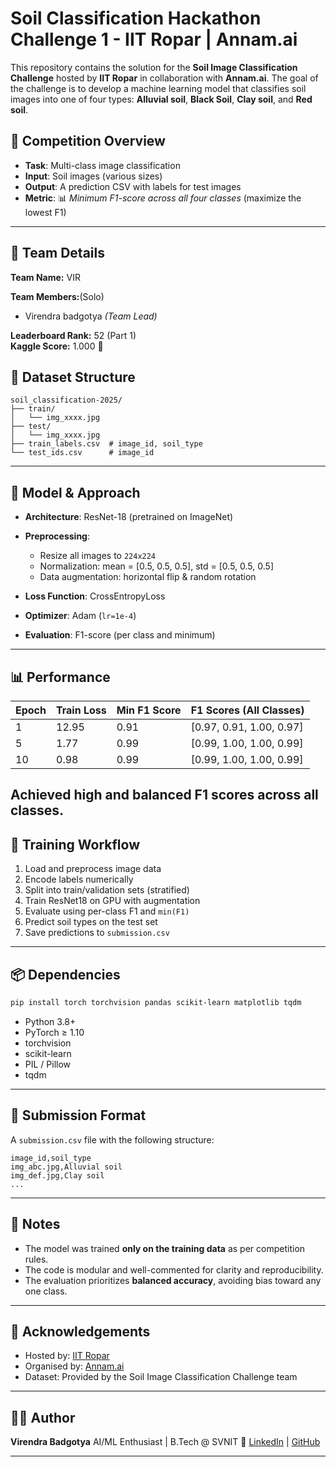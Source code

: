 #  Soil Classification Hackathon Challenge 1 - IIT Ropar | Annam.ai

This repository contains the solution for the **Soil Image Classification Challenge** hosted by **IIT Ropar** in collaboration with **Annam.ai**. The goal of the challenge is to develop a machine learning model that classifies soil images into one of four types: **Alluvial soil**, **Black Soil**, **Clay soil**, and **Red soil**.

## 🏁 Competition Overview

* **Task**: Multi-class image classification
* **Input**: Soil images (various sizes)
* **Output**: A prediction CSV with labels for test images
* **Metric**: 📊 *Minimum F1-score across all four classes* (maximize the lowest F1)

---
## 👥 Team Details

**Team Name:** VIR

**Team Members:**(Solo)
- Virendra badgotya *(Team Lead)*


**Leaderboard Rank:** 52 (Part 1)  
**Kaggle Score:** 1.000 🎯


## 📂 Dataset Structure

```
soil_classification-2025/
├── train/
│   └── img_xxxx.jpg
├── test/
│   └── img_xxxx.jpg
├── train_labels.csv  # image_id, soil_type
└── test_ids.csv      # image_id
```

---

## 🧠 Model & Approach

* **Architecture**: ResNet-18 (pretrained on ImageNet)
* **Preprocessing**:

  * Resize all images to `224x224`
  * Normalization: mean = \[0.5, 0.5, 0.5], std = \[0.5, 0.5, 0.5]
  * Data augmentation: horizontal flip & random rotation
* **Loss Function**: CrossEntropyLoss
* **Optimizer**: Adam (`lr=1e-4`)
* **Evaluation**: F1-score (per class and minimum)

---

## 📊 Performance

| Epoch | Train Loss | Min F1 Score | F1 Scores (All Classes)   |
| ----- | ---------- | ------------ | ------------------------- |
| 1     | 12.95      | 0.91         | \[0.97, 0.91, 1.00, 0.97] |
| 5     | 1.77       | 0.99         | \[0.99, 1.00, 1.00, 0.99] |
| 10    | 0.98       | 0.99         | \[0.99, 1.00, 1.00, 0.99] |

Achieved **high and balanced F1 scores** across all classes.
---

## 🔄 Training Workflow

1. Load and preprocess image data
2. Encode labels numerically
3. Split into train/validation sets (stratified)
4. Train ResNet18 on GPU with augmentation
5. Evaluate using per-class F1 and `min(F1)`
6. Predict soil types on the test set
7. Save predictions to `submission.csv`

---

## 📦 Dependencies

```bash
pip install torch torchvision pandas scikit-learn matplotlib tqdm
```

* Python 3.8+
* PyTorch ≥ 1.10
* torchvision
* scikit-learn
* PIL / Pillow
* tqdm

---

## 📌 Submission Format

A `submission.csv` file with the following structure:

```csv
image_id,soil_type
img_abc.jpg,Alluvial soil
img_def.jpg,Clay soil
...
```

---

## 📣 Notes

* The model was trained **only on the training data** as per competition rules.
* The code is modular and well-commented for clarity and reproducibility.
* The evaluation prioritizes **balanced accuracy**, avoiding bias toward any one class.

---

## 🤝 Acknowledgements

* Hosted by: [IIT Ropar](https://www.iitrpr.ac.in)
* Organised by: [Annam.ai](https://annam.ai)
* Dataset: Provided by the Soil Image Classification Challenge team

---

## 🧑‍💻 Author

**Virendra Badgotya**
AI/ML Enthusiast | B.Tech @ SVNIT
🔗 [LinkedIn](https://www.linkedin.com/in/virendra-badgotya/) | [GitHub](https://github.com/vir123-devf)

---
